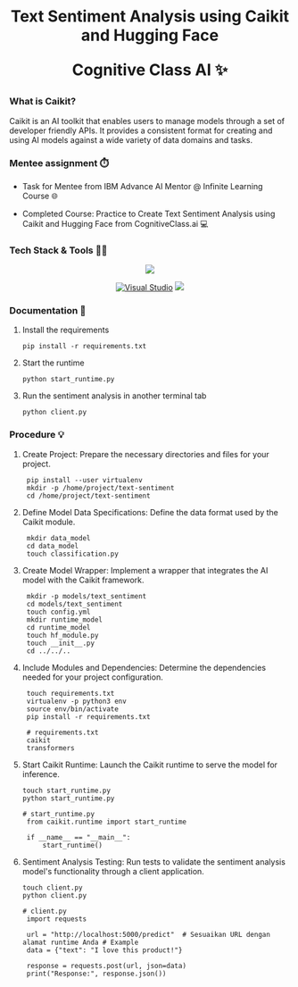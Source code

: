 <h1 align="center"> Text Sentiment Analysis using Caikit and Hugging Face

<p align="center"> Cognitive Class AI ✨
  
### What is Caikit?

  Caikit is an AI toolkit that enables users to manage models through a set of developer friendly APIs. It provides a consistent format for creating and using AI models against a wide     variety of data domains and tasks.
  
### Mentee assignment ⏱️

   * Task for Mentee from IBM Advance AI Mentor @ Infinite Learning Course 🌐

   * Completed Course: Practice to Create Text Sentiment Analysis using Caikit and Hugging Face from CognitiveClass.ai 💻

### Tech Stack & Tools 👩‍💻
  <p align="center">
    <a
    <p>
<img src="https://img.shields.io/badge/python-3670A0?style=for-the-badge&logo=python&logoColor=ffdd54">
   </p>

  <p align="center">
  <a

[![Visual Studio](https://badgen.net/badge/icon/visualstudio?icon=visualstudio&label)](https://visualstudio.microsoft.com)
<img src="https://img.shields.io/badge/-Hugging%20Face-F7B8D3?style=flat&logo=hugging-face&logoColor=black" />
   </p>

### Documentation 📂
1. Install the requirements

       pip install -r requirements.txt

2. Start the runtime

       python start_runtime.py

3. Run the sentiment analysis in another terminal tab

       python client.py

### Procedure 💡

1. Create Project:
   Prepare the necessary directories and files for your project.
  
        pip install --user virtualenv
        mkdir -p /home/project/text-sentiment
        cd /home/project/text-sentiment

2. Define Model Data Specifications:
   Define the data format used by the Caikit module.
   
        mkdir data_model
        cd data_model
        touch classification.py

3. Create Model Wrapper:
   Implement a wrapper that integrates the AI model with the Caikit framework.

        mkdir -p models/text_sentiment
        cd models/text_sentiment
        touch config.yml
        mkdir runtime_model
        cd runtime_model
        touch hf_module.py
        touch __init__.py
        cd ../../..
    
4. Include Modules and Dependencies:
   Determine the dependencies needed for your project configuration.

        touch requirements.txt
        virtualenv -p python3 env
        source env/bin/activate
        pip install -r requirements.txt

        # requirements.txt
        caikit
        transformers

5. Start Caikit Runtime:
   Launch the Caikit runtime to serve the model for inference.

       touch start_runtime.py
       python start_runtime.py

       # start_runtime.py
        from caikit.runtime import start_runtime

        if __name__ == "__main__":
            start_runtime()

7. Sentiment Analysis Testing:
   Run tests to validate the sentiment analysis model's functionality through a client application.

       touch client.py
       python client.py

       # client.py
        import requests
   
        url = "http://localhost:5000/predict"  # Sesuaikan URL dengan alamat runtime Anda # Example
        data = {"text": "I love this product!"}
        
        response = requests.post(url, json=data)
        print("Response:", response.json())

